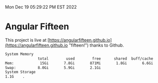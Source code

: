 Mon Dec 19 05:29:22 PM EST 2022

# Angular Fifteen


This project is live at [https://angularfifteen.github.io](https://angularfifteen.github.io "fifteen!") thanks to Github.

```bash
System Memory
               total        used        free      shared  buff/cache   available
Mem:            15Gi       7.8Gi       871Mi       1.8Gi       6.6Gi       5.1Gi
Swap:          8.0Gi       5.9Gi       2.1Gi
System Storage
1.1G	.
